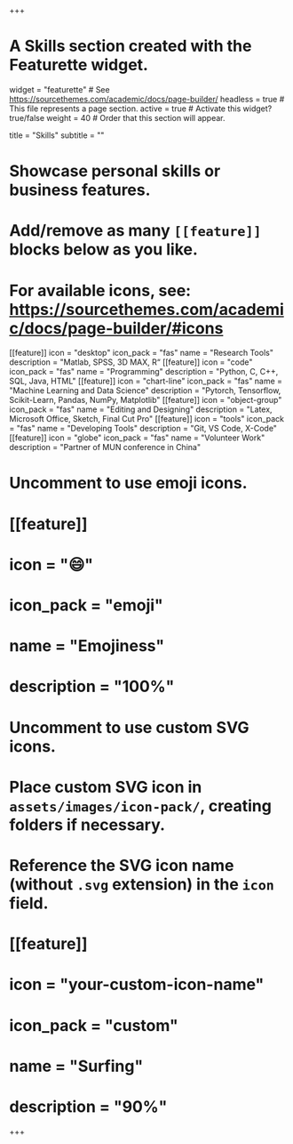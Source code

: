 +++
# A Skills section created with the Featurette widget.
widget = "featurette"  # See https://sourcethemes.com/academic/docs/page-builder/
headless = true  # This file represents a page section.
active = true  # Activate this widget? true/false
weight = 40  # Order that this section will appear.

title = "Skills"
subtitle = ""

# Showcase personal skills or business features.
# 
# Add/remove as many `[[feature]]` blocks below as you like.
# 
# For available icons, see: https://sourcethemes.com/academic/docs/page-builder/#icons

[[feature]] icon = "desktop" icon_pack = "fas" name = "Research Tools" description = "Matlab, SPSS, 3D MAX, R“
[[feature]] icon = "code" icon_pack = "fas" name = "Programming" description = "Python, C, C++, SQL, Java, HTML"
[[feature]] icon = "chart-line" icon_pack = "fas" name = "Machine Learning and Data Science" description = "Pytorch, Tensorflow, Scikit-Learn, Pandas, NumPy, Matplotlib"
[[feature]] icon = "object-group" icon_pack = "fas" name = "Editing and Designing" description = "Latex, Microsoft Office, Sketch, Final Cut Pro"
[[feature]] icon = "tools" icon_pack = "fas" name = "Developing Tools" description = "Git, VS Code, X-Code"
[[feature]] icon = "globe" icon_pack = "fas" name = "Volunteer Work" description = "Partner of MUN conference in China"

# Uncomment to use emoji icons.
# [[feature]]
#  icon = ":smile:"
#  icon_pack = "emoji"
#  name = "Emojiness"
#  description = "100%"  

# Uncomment to use custom SVG icons.
# Place custom SVG icon in `assets/images/icon-pack/`, creating folders if necessary.
# Reference the SVG icon name (without `.svg` extension) in the `icon` field.
# [[feature]]
#  icon = "your-custom-icon-name"
#  icon_pack = "custom"
#  name = "Surfing"
#  description = "90%"

+++
